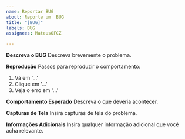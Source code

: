 ```yaml
---
name: Reportar BUG
about: Reporte um  BUG
title: "[BUG]"
labels: BUG
assignees: MateusOFCZ

---
```


**Descreva o BUG**
Descreva brevemente o problema.

**Reprodução**
Passos para reproduzir o comportamento:
1. Vá em '...'
2. Clique em '...'
3. Veja o erro em '...'

**Comportamento Esperado**
Descreva o que deveria acontecer.

**Capturas de Tela**
Insira capturas de tela do problema.

**Informações Adicionais**
Insira qualquer informação adicional que você acha relevante.
